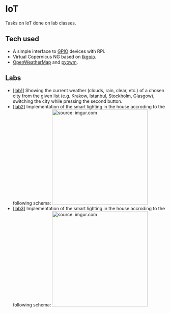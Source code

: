 # IoT
Tasks on IoT done on lab classes.

## Tech used
- A simple interface to [GPIO](https://github.com/gpiozero/gpiozero) devices with RPi.
- Virtual Copernicus NG based on [tkgpio](https://github.com/wallysalami/tkgpio).
- [OpenWeatherMap](https://openweathermap.org/api) and [pyowm](https://pyowm.readthedocs.io/en/latest/).

## Labs
- \[[lab1](https://github.com/xenoteo/IoT/tree/main/lab1)\] Showing the current weather (clouds, rain, clear, etc.) of a chosen city from the given list (e.g. Krakow, Istanbul, Stockholm, Glasgow), switching the city while pressing the second button.
- \[[lab2](https://github.com/xenoteo/IoT/tree/main/lab2)\] Implementation of the smart lighting in the house accroding to the following schema:
  <a href="https://imgur.com/P28jgMe"><img src="https://i.imgur.com/P28jgMe.png" title="source: imgur.com" height="300px"/></a>
- \[[lab3](https://github.com/xenoteo/IoT/tree/main/lab3)\] Implementation of the smart lighting in the house accroding to the following schema:
  <a href="https://imgur.com/RWqpBIt"><img src="https://i.imgur.com/RWqpBIt.png" title="source: imgur.com" height="300px"/></a>
